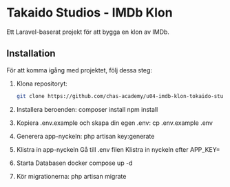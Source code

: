 # Takaido Studios - IMDb Klon

Ett Laravel-baserat projekt för att bygga en klon av IMDb.

## Installation

För att komma igång med projektet, följ dessa steg:

1. Klona repositoryt:
   ```bash
   git clone https://github.com/chas-academy/u04-imdb-klon-tokaido-studios.git

2. Installera beroenden:
   composer install
   npm install

3. Kopiera .env.example och skapa din egen .env:
    cp .env.example .env

4. Generera app-nyckeln:
    php artisan key:generate

6. Klistra in app-nyckeln
    Gå till .env filen
    Klistra in nyckeln efter APP_KEY=

7. Starta Databasen
    docker compose up -d

8. Kör migrationerna:
    php artisan migrate